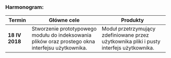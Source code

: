 ### Harmonogram:
| Termin         | Główne cele | Produkty |
| ------------- | ------------- | ------------- |
| **18 IV 2018** | Stworzenie prototypowego modułu do indeksowania plików oraz prostego okna interfejsu użytkownika. | Moduł przetrzymujący zdefiniowane przez użytkownika pliki i pusty interfejs użytkownika.
